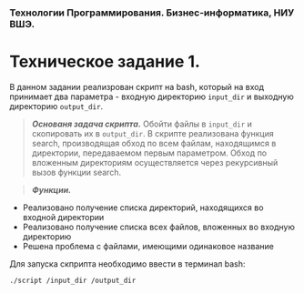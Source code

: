 ### Технологии Программирования. Бизнес-информатика, НИУ ВШЭ.
# Техническое задание 1. 
В данном задании реализрован скрипт на bash, который на вход принимает два параметра - входную директорию `input_dir` и выходную директорию `output_dir`.


> ***Основаня задача скрипта.***
Обойти файлы в `input_dir` и скопировать их в `output_dir`.
В скрипте реализована функция search, производящая обход по всем файлам, находящимся в директории, передаваемом первым параметром.
Обход по вложенным директориям осуществляется через рекурсивный вызов функции search.
>


> ***Функции.***
- Реализовано получение списка директорий, находящихся во входной директории
- Реализовано получение списка всех файлов, вложенных во входную директорию
- Решена проблема с файлами, имеющими одинаковое название
>

Для запуска скприпта необходимо ввести в терминал bash:

```./script /input_dir /output_dir```
